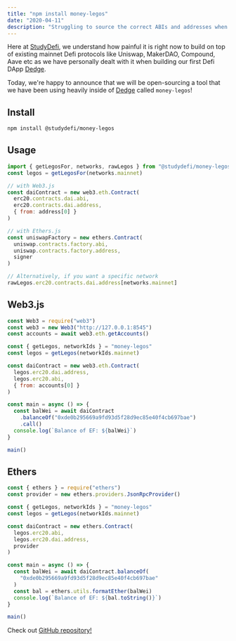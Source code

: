 ```yaml
---
title: "npm install money-legos"
date: "2020-04-11"
description: "Struggling to source the correct ABIs and addresses when developing your DeFI DApp? Look no further!"
---
```


Here at [StudyDefi](https://studydefi.com), we understand how painful it is right now to build on top of existing mainnet Defi protocols like Uniswap, MakerDAO, Compound, Aave etc as we have personally dealt with it when building our first Defi DApp [Dedge](https://dedge.exchange).

Today, we're happy to announce that we will be open-sourcing a tool that we have been using heavily inside of [Dedge](https://dedge.exchange) called `money-legos`!

## Install

```bash
npm install @studydefi/money-legos
```

## Usage

```js
import { getLegosFor, networks, rawLegos } from "@studydefi/money-legos"
const legos = getLegosFor(networks.mainnet)

// with Web3.js
const daiContract = new web3.eth.Contract(
  erc20.contracts.dai.abi,
  erc20.contracts.dai.address,
  { from: address[0] }
)

// with Ethers.js
const uniswapFactory = new ethers.Contract(
  uniswap.contracts.factory.abi,
  uniswap.contracts.factory.address,
  signer
)

// Alternatively, if you want a specific network
rawLegos.erc20.contracts.dai.address[networks.mainnet]
```

## Web3.js

```javascript
const Web3 = require("web3")
const web3 = new Web3("http://127.0.0.1:8545")
const accounts = await web3.eth.getAccounts()

const { getLegos, networkIds } = "money-legos"
const legos = getLegos(networkIds.mainnet)

const daiContract = new web3.eth.Contract(
  legos.erc20.dai.address,
  legos.erc20.abi,
  { from: accounts[0] }
)

const main = async () => {
  const balWei = await daiContract
    .balanceOf("0xde0b295669a9fd93d5f28d9ec85e40f4cb697bae")
    .call()
  console.log(`Balance of EF: ${balWei}`)
}

main()
```

## Ethers

```javascript
const { ethers } = require("ethers")
const provider = new ethers.providers.JsonRpcProvider()

const { getLegos, networkIds } = "money-legos"
const legos = getLegos(networkIds.mainnet)

const daiContract = new ethers.Contract(
  legos.erc20.abi,
  legos.erc20.dai.address,
  provider
)

const main = async () => {
  const balWei = await daiContract.balanceOf(
    "0xde0b295669a9fd93d5f28d9ec85e40f4cb697bae"
  )
  const bal = ethers.utils.formatEther(balWei)
  console.log(`Balance of EF: ${bal.toString()}`)
}

main()
```

Check out [GitHub repository!](http://github.com/studydefi/money-legos)
